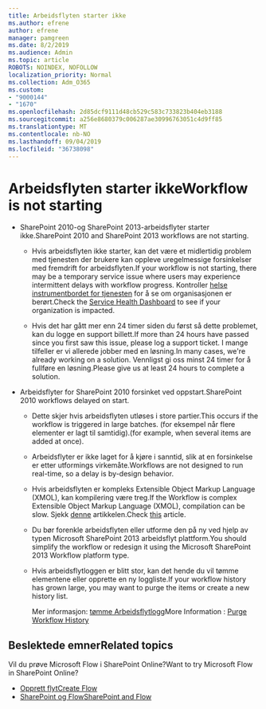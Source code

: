 ```yaml
---
title: Arbeidsflyten starter ikke
ms.author: efrene
author: efrene
manager: pamgreen
ms.date: 8/2/2019
ms.audience: Admin
ms.topic: article
ROBOTS: NOINDEX, NOFOLLOW
localization_priority: Normal
ms.collection: Adm_O365
ms.custom:
- "9000144"
- "1670"
ms.openlocfilehash: 2d85dcf9111d48cb529c583c733823b404eb3188
ms.sourcegitcommit: a256e8680379c006287ae30996763051c4d9ff85
ms.translationtype: MT
ms.contentlocale: nb-NO
ms.lasthandoff: 09/04/2019
ms.locfileid: "36738098"
---
```

# <a name="workflow-is-not-starting"></a><span data-ttu-id="3dafe-102">Arbeidsflyten starter ikke</span><span class="sxs-lookup"><span data-stu-id="3dafe-102">Workflow is not starting</span></span>

- <span data-ttu-id="3dafe-103">SharePoint 2010-og SharePoint 2013-arbeidsflyter starter ikke.</span><span class="sxs-lookup"><span data-stu-id="3dafe-103">SharePoint 2010 and SharePoint 2013 workflows are not starting.</span></span>

    - <span data-ttu-id="3dafe-104">Hvis arbeidsflyten ikke starter, kan det være et midlertidig problem med tjenesten der brukere kan oppleve uregelmessige forsinkelser med fremdrift for arbeidsflyten.</span><span class="sxs-lookup"><span data-stu-id="3dafe-104">If your workflow is not starting, there may be a temporary service issue where users may experience intermittent delays with workflow progress.</span></span> <span data-ttu-id="3dafe-105">Kontroller [helse instrumentbordet for tjenesten](https:/admin.microsoft.com/AdminPortal/Home#/servicehealth) for å se om organisasjonen er berørt.</span><span class="sxs-lookup"><span data-stu-id="3dafe-105">Check the [Service Health Dashboard](https:/admin.microsoft.com/AdminPortal/Home#/servicehealth) to see if your organization is impacted.</span></span>

    - <span data-ttu-id="3dafe-106">Hvis det har gått mer enn 24 timer siden du først så dette problemet, kan du logge en support billett.</span><span class="sxs-lookup"><span data-stu-id="3dafe-106">If more than 24 hours have passed since you first saw this issue, please log a support ticket.</span></span> <span data-ttu-id="3dafe-107">I mange tilfeller er vi allerede jobber med en løsning.</span><span class="sxs-lookup"><span data-stu-id="3dafe-107">In many cases, we're already working on a solution.</span></span> <span data-ttu-id="3dafe-108">Vennligst gi oss minst 24 timer for å fullføre en løsning.</span><span class="sxs-lookup"><span data-stu-id="3dafe-108">Please give us at least 24 hours to complete a solution.</span></span>

- <span data-ttu-id="3dafe-109">Arbeidsflyter for SharePoint 2010 forsinket ved oppstart.</span><span class="sxs-lookup"><span data-stu-id="3dafe-109">SharePoint 2010 workflows delayed on start.</span></span>

    - <span data-ttu-id="3dafe-110">Dette skjer hvis arbeidsflyten utløses i store partier.</span><span class="sxs-lookup"><span data-stu-id="3dafe-110">This occurs if the workflow is triggered in large batches.</span></span> <span data-ttu-id="3dafe-111">(for eksempel når flere elementer er lagt til samtidig).</span><span class="sxs-lookup"><span data-stu-id="3dafe-111">(for example, when several items are added at once).</span></span>

    - <span data-ttu-id="3dafe-112">Arbeidsflyter er ikke laget for å kjøre i sanntid, slik at en forsinkelse er etter utformings virkemåte.</span><span class="sxs-lookup"><span data-stu-id="3dafe-112">Workflows are not designed to run real-time, so a delay is by-design behavior.</span></span>

   -  <span data-ttu-id="3dafe-113">Hvis arbeidsflyten er kompleks Extensible Object Markup Language (XMOL), kan kompilering være treg.</span><span class="sxs-lookup"><span data-stu-id="3dafe-113">If the Workflow is complex Extensible Object Markup Language (XMOL), compilation can be slow.</span></span> <span data-ttu-id="3dafe-114">Sjekk [denne](https://support.microsoft.com//kb/3043697) artikkelen.</span><span class="sxs-lookup"><span data-stu-id="3dafe-114">Check [this](https://support.microsoft.com//kb/3043697) article.</span></span>

    - <span data-ttu-id="3dafe-115">Du bør forenkle arbeidsflyten eller utforme den på ny ved hjelp av typen Microsoft SharePoint 2013 arbeidsflyt plattform.</span><span class="sxs-lookup"><span data-stu-id="3dafe-115">You should simplify the workflow or redesign it using the Microsoft SharePoint 2013 Workflow platform type.</span></span>

    - <span data-ttu-id="3dafe-116">Hvis arbeidsflytloggen er blitt stor, kan det hende du vil tømme elementene eller opprette en ny loggliste.</span><span class="sxs-lookup"><span data-stu-id="3dafe-116">If your workflow history has grown large, you may want to purge the items or create a new history list.</span></span>

        <span data-ttu-id="3dafe-117">Mer informasjon: [tømme Arbeidsflytlogg](https://blogs.technet.microsoft.com/marj/2015/08/07/sharepoint-2010-workflows-best-practice-purge-workflow-history-list-items/)</span><span class="sxs-lookup"><span data-stu-id="3dafe-117">More Information : [Purge Workflow History](https://blogs.technet.microsoft.com/marj/2015/08/07/sharepoint-2010-workflows-best-practice-purge-workflow-history-list-items/)</span></span>


## <a name="related-topics"></a><span data-ttu-id="3dafe-118">Beslektede emner</span><span class="sxs-lookup"><span data-stu-id="3dafe-118">Related topics</span></span>
<span data-ttu-id="3dafe-119">Vil du prøve Microsoft Flow i SharePoint Online?</span><span class="sxs-lookup"><span data-stu-id="3dafe-119">Want to try Microsoft Flow in SharePoint Online?</span></span>
- [<span data-ttu-id="3dafe-120">Opprett flyt</span><span class="sxs-lookup"><span data-stu-id="3dafe-120">Create Flow</span></span>](https://support.office.com/article/Create-a-flow-for-a-list-or-library-in-SharePoint-Online-or-OneDrive-for-Business-a9c3e03b-0654-46af-a254-20252e580d01) 
- [<span data-ttu-id="3dafe-121">SharePoint og Flow</span><span class="sxs-lookup"><span data-stu-id="3dafe-121">SharePoint and Flow</span></span>](https://flow.microsoft.com/blog/sharepoint-and-flow/) 



